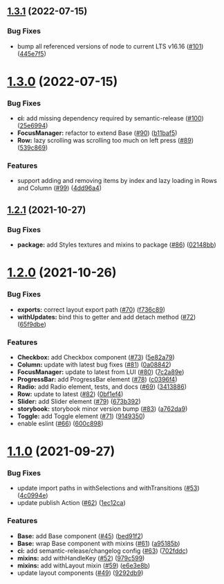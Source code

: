 ## [1.3.1](https://github.com/rdkcentral/Lightning-UI-Components/compare/v1.3.0...v1.3.1) (2022-07-15)


### Bug Fixes

* bump all referenced versions of node to current LTS v16.16 ([#101](https://github.com/rdkcentral/Lightning-UI-Components/issues/101)) ([445e7f5](https://github.com/rdkcentral/Lightning-UI-Components/commit/445e7f5abb640aead3bf0b7db560c390bfe4fb3a))

# [1.3.0](https://github.com/rdkcentral/Lightning-UI-Components/compare/v1.2.1...v1.3.0) (2022-07-15)


### Bug Fixes

* **ci:** add missing dependency required by semantic-release ([#100](https://github.com/rdkcentral/Lightning-UI-Components/issues/100)) ([25e6994](https://github.com/rdkcentral/Lightning-UI-Components/commit/25e6994a3a1b71ca9d89ddf0f0811eaabcd5347d))
* **FocusManager:** refactor to extend Base ([#90](https://github.com/rdkcentral/Lightning-UI-Components/issues/90)) ([b11baf5](https://github.com/rdkcentral/Lightning-UI-Components/commit/b11baf57637e032439aef63946cd93ecda232f5f))
* **Row:** lazy scrolling was scrolling too much on left press ([#89](https://github.com/rdkcentral/Lightning-UI-Components/issues/89)) ([539c869](https://github.com/rdkcentral/Lightning-UI-Components/commit/539c8694d5f6dabb4c293e5fb02ae8ec7d2582fd))


### Features

* support adding and removing items by index and lazy loading in Rows and Column  ([#99](https://github.com/rdkcentral/Lightning-UI-Components/issues/99)) ([4dd96a4](https://github.com/rdkcentral/Lightning-UI-Components/commit/4dd96a4bc7c43f170d35f6e9130306a9c407a9ad))

## [1.2.1](https://github.com/rdkcentral/Lightning-UI-Components/compare/v1.2.0...v1.2.1) (2021-10-27)


### Bug Fixes

* **package:** add Styles textures and mixins to package ([#86](https://github.com/rdkcentral/Lightning-UI-Components/issues/86)) ([02148bb](https://github.com/rdkcentral/Lightning-UI-Components/commit/02148bb511e6b65868db64c5d9df388cb90f5b3b))

# [1.2.0](https://github.com/rdkcentral/Lightning-UI-Components/compare/v1.1.0...v1.2.0) (2021-10-26)


### Bug Fixes

* **exports:** correct layout export path ([#70](https://github.com/rdkcentral/Lightning-UI-Components/issues/70)) ([f736c89](https://github.com/rdkcentral/Lightning-UI-Components/commit/f736c89f9355db03a71c96817f0863c851efa8ab))
* **withUpdates:** bind this to getter and add detach method ([#72](https://github.com/rdkcentral/Lightning-UI-Components/issues/72)) ([65f9dbe](https://github.com/rdkcentral/Lightning-UI-Components/commit/65f9dbe5929cd98c4d04410a96bd3d65d263e9ab))


### Features

* **Checkbox:** add Checkbox component ([#73](https://github.com/rdkcentral/Lightning-UI-Components/issues/73)) ([5e82a79](https://github.com/rdkcentral/Lightning-UI-Components/commit/5e82a7968254765aac193c3f0d4f465ae883db04))
* **Column:** update with latest bug fixes ([#81](https://github.com/rdkcentral/Lightning-UI-Components/issues/81)) ([0a08842](https://github.com/rdkcentral/Lightning-UI-Components/commit/0a08842d517a71b9dee746f170048b1ed9df2244))
* **FocusManager:** update to latest from LUI ([#80](https://github.com/rdkcentral/Lightning-UI-Components/issues/80)) ([7c2a89e](https://github.com/rdkcentral/Lightning-UI-Components/commit/7c2a89e9a77942c06190a970ca72d7aeaa8f3bd8))
* **ProgressBar:** add ProgressBar element ([#78](https://github.com/rdkcentral/Lightning-UI-Components/issues/78)) ([c0396f4](https://github.com/rdkcentral/Lightning-UI-Components/commit/c0396f45d61c332ba8c1fa02f811eeb02da162c1))
* **Radio:** add Radio element, tests, and docs ([#69](https://github.com/rdkcentral/Lightning-UI-Components/issues/69)) ([3413886](https://github.com/rdkcentral/Lightning-UI-Components/commit/3413886c64acb79ce67cd67ad2c901163e08c507))
* **Row:** update to latest ([#82](https://github.com/rdkcentral/Lightning-UI-Components/issues/82)) ([0bf1ef4](https://github.com/rdkcentral/Lightning-UI-Components/commit/0bf1ef4b6318f4a449d115c891100896332bd878))
* **Slider:** add Slider element ([#79](https://github.com/rdkcentral/Lightning-UI-Components/issues/79)) ([673b392](https://github.com/rdkcentral/Lightning-UI-Components/commit/673b3929a145b77d660c317c1d5ac5d16ea4265c))
* **storybook:** storybook minor version bump ([#83](https://github.com/rdkcentral/Lightning-UI-Components/issues/83)) ([a762da9](https://github.com/rdkcentral/Lightning-UI-Components/commit/a762da9952a827293b77c9d84593162f6554bdf9))
* **Toggle:** add Toggle element ([#71](https://github.com/rdkcentral/Lightning-UI-Components/issues/71)) ([9149350](https://github.com/rdkcentral/Lightning-UI-Components/commit/914935007e6e052ac9a4d86f0b8131f3adf15c4d))
* enable eslint ([#66](https://github.com/rdkcentral/Lightning-UI-Components/issues/66)) ([600c898](https://github.com/rdkcentral/Lightning-UI-Components/commit/600c8986c2a8eb73db07f7d26f7939c8abbf392b))

# [1.1.0](https://github.com/rdkcentral/Lightning-UI-Components/compare/v1.0.0...v1.1.0) (2021-09-27)


### Bug Fixes

* update import paths in withSelections and withTransitions ([#53](https://github.com/rdkcentral/Lightning-UI-Components/issues/53)) ([4c0994e](https://github.com/rdkcentral/Lightning-UI-Components/commit/4c0994e0ad6f764478b0a40af19ccd84dc24dc25))
* update publish Action ([#62](https://github.com/rdkcentral/Lightning-UI-Components/issues/62)) ([1ec12ca](https://github.com/rdkcentral/Lightning-UI-Components/commit/1ec12ca7ef3ddd47c28b1a482661ac2ecfb0e045))


### Features

* **Base:** add Base component ([#45](https://github.com/rdkcentral/Lightning-UI-Components/issues/45)) ([bed91f2](https://github.com/rdkcentral/Lightning-UI-Components/commit/bed91f294cc4686ac5995a4325b84b40f1409b33))
* **Base:** wrap Base component with mixins ([#61](https://github.com/rdkcentral/Lightning-UI-Components/issues/61)) ([a95185b](https://github.com/rdkcentral/Lightning-UI-Components/commit/a95185bdf1d9493784259cb5c641c76bf748a3fa))
* **ci:** add semantic-release/changelog config ([#63](https://github.com/rdkcentral/Lightning-UI-Components/issues/63)) ([702fddc](https://github.com/rdkcentral/Lightning-UI-Components/commit/702fddcde1bff73c0eec52a780420fc54bf94bc1))
* **mixins:** add withHandleKey ([#52](https://github.com/rdkcentral/Lightning-UI-Components/issues/52)) ([979c599](https://github.com/rdkcentral/Lightning-UI-Components/commit/979c599da89a2ce21e3f29701b3f7e26c84647c8))
* **mixins:** add withLayout mixin ([#59](https://github.com/rdkcentral/Lightning-UI-Components/issues/59)) ([e6e3e8b](https://github.com/rdkcentral/Lightning-UI-Components/commit/e6e3e8b260aa726f3de4b0948f15ba7062fa3e7a))
* update layout components ([#49](https://github.com/rdkcentral/Lightning-UI-Components/issues/49)) ([9292db9](https://github.com/rdkcentral/Lightning-UI-Components/commit/9292db9634ade6dbd324e7ba3acd02903dc0102b))
